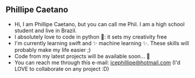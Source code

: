<!---- 👋 Hi, I’m @phillipe-c
- 👀 I’m interested in ...
- 🌱 I’m currently learning ...
- 💞️ I’m looking to collaborate on ...
- 📫 How to reach me ...--->

## Phillipe Caetano
- Hi, I am Phillipe Caetano, but you can call me Phil. I am a high school student and live in Brazil.
- I absolutely love to code in python 🐍: it sets my creativity free
- I'm currently learning swift and ✨ machine learning ✨. These skills will probably make my life easier ;)
- Code from my latest projects will be available soon... 👀
- You can reach me through this e-mail: icephillipe@hotmail.com (I'd LOVE to collaborate on any project :D)

<!---
phillipe-c/phillipe-c is a ✨ special ✨ repository because its `README.md` (this file) appears on your GitHub profile.
You can click the Preview link to take a look at your changes.
--->
